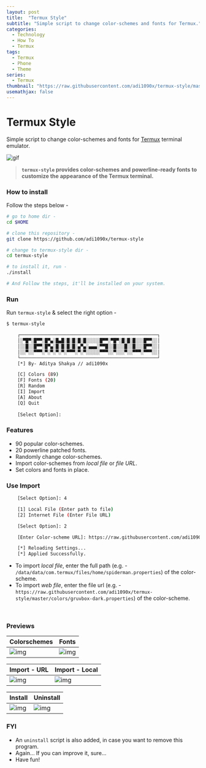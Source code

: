 ```yaml
---
layout: post
title:  "Termux Style"
subtitle: "Simple script to change color-schemes and fonts for Termux."
categories:
  - Technology
  - How To
  - Termux
tags:
  - Termux
  - Phone
  - Theme
series:
  - Termux
thumbnail: "https://raw.githubusercontent.com/adi1090x/termux-style/master/images/main.gif"
usemathjax: false
---
```

# Termux Style

Simple script to change color-schemes and fonts for [Termux](https://termux.com) terminal emulator.

![gif](https://raw.githubusercontent.com/adi1090x/termux-style/master/images/main.gif) <br />

> **`termux-style` provides color-schemes and powerline-ready fonts to customize the appearance of the Termux terminal.**

### How to install

Follow the steps below - 

```bash
# go to home dir - 
cd $HOME

# clone this repository - 
git clone https://github.com/adi1090x/termux-style

# change to termux-style dir -
cd termux-style

# to install it, run -
./install

# And Follow the steps, it'll be installed on your system.
```

### Run

Run `termux-style` & select the right option -

```bash
$ termux-style

    ┌──────────────────────────────────────────────────┐
    │░▀█▀░█▀▀░█▀▄░█▄█░█░█░█░█░░░░░█▀▀░▀█▀░█░█░█░░░█▀▀░░│
    │░░█░░█▀▀░█▀▄░█░█░█░█░▄▀▄░▄▄▄░▀▀█░░█░░░█░░█░░░█▀▀░░│
    │░░▀░░▀▀▀░▀░▀░▀░▀░▀▀▀░▀░▀░░░░░▀▀▀░░▀░░░▀░░▀▀▀░▀▀▀░░│
    └──────────────────────────────────────────────────┘
    [*] By- Aditya Shakya // adi1090x

    [C] Colors (89)
    [F] Fonts (20)
    [R] Random
    [I] Import
    [A] About
    [Q] Quit
    
    [Select Option]: 
```

### Features

+ 90 popular color-schemes.
+ 20 powerline patched fonts.
+ Randomly change color-schemes.
+ Import color-schemes from *local file* or *file URL*.
+ Set colors and fonts in place.

### Use Import
```bash
    [Select Option]: 4

    [1] Local File (Enter path to file)
    [2] Internet File (Enter File URL)

    [Select Option]: 2

    [Enter Color-scheme URL]: https://raw.githubusercontent.com/adi1090x/termux-style/master/colors/gruvbox-dark.properties

    [*] Reloading Settings...
    [*] Applied Successfully.
```

+ To import *local file*, enter the full path (e.g. - `/data/data/com.termux/files/home/spiderman.properties`) of the color-scheme.
+ To import *web file*, enter the file url (e.g. - `https://raw.githubusercontent.com/adi1090x/termux-style/master/colors/gruvbox-dark.properties`) of the color-scheme.
<br />

### Previews

|Colorschemes|Fonts|
|--|--|
|![img](https://raw.githubusercontent.com/adi1090x/termux-style/master/images/colors.gif)|![img](https://raw.githubusercontent.com/adi1090x/termux-style/master/images/fonts.gif)|

|Import - URL|Import - Local|
|--|--|
|![img](https://raw.githubusercontent.com/adi1090x/termux-style/master/images/url.gif)|![img](https://raw.githubusercontent.com/adi1090x/termux-style/master/images/local.gif)|

|Install|Uninstall|
|--|--|
|![img](https://raw.githubusercontent.com/adi1090x/termux-style/master/images/install.gif)|![img](https://raw.githubusercontent.com/adi1090x/termux-style/master/images/uninstall.png)|

### FYI
- An `uninstall` script is also added, in case you want to remove this program.
- Again... If you can improve it, sure...
- Have fun!
